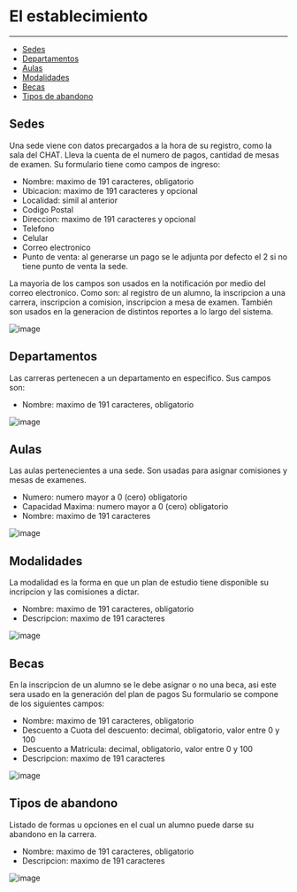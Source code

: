 # El establecimiento

---

- [Sedes](#sedes)
- [Departamentos](#departamentos)
- [Aulas](#aulas)
- [Modalidades](#modalidades)
- [Becas](#becas)
- [Tipos de abandono](#tipos_abandono)

<a name="sedes"></a>
## Sedes

Una sede viene con datos precargados a la hora de su registro, como la sala del CHAT. Lleva la cuenta de el numero de pagos, cantidad de mesas de examen.
Su formulario tiene como campos de ingreso:
- Nombre: maximo de 191 caracteres, obligatorio
- Ubicacion: maximo de 191 caracteres y opcional
- Localidad: simil al anterior
- Codigo Postal
- Direccion: maximo de 191 caracteres y opcional
- Telefono
- Celular
- Correo electronico
- Punto de venta: al generarse un pago se le adjunta por defecto el 2 si no tiene punto de venta la sede.

La mayoria de los campos son usados en la notificación por medio del correo electronico. Como son: al registro de un alumno, la inscripcion a una carrera, inscripcion a comision, inscripcion a mesa de examen.
También son usados en la generacion de distintos reportes a lo largo del sistema.

![image](/imagenes/documentacion/formulario_sede.png)

<a name="departamentos"></a>
## Departamentos

Las carreras pertenecen a un departamento en especifico. Sus campos son:
- Nombre: maximo de 191 caracteres, obligatorio

![image](/imagenes/documentacion/formulario_departamento.png)

<a name="aulas"></a>
## Aulas

Las aulas pertenecientes a una sede. Son usadas para asignar comisiones y mesas de examenes.
- Numero: numero mayor a 0 (cero) obligatorio
- Capacidad Maxima: numero mayor a 0 (cero) obligatorio
- Nombre: maximo de 191 caracteres

![image](/imagenes/documentacion/formulario_aula.png)

<a name="modalidades"></a>
## Modalidades
La modalidad es la forma en que un plan de estudio tiene disponible su incripcion y las comisiones a dictar.
- Nombre: maximo de 191 caracteres, obligatorio
- Descripcion: maximo de 191 caracteres

![image](/imagenes/documentacion/formulario_modalidad.png)

<a name="becas"></a>
## Becas
En la inscripcion de un alumno se le debe asignar o no una beca, asi este sera usado en la generación del plan de pagos
Su formulario se compone de los siguientes campos:
- Nombre: maximo de 191 caracteres, obligatorio
- Descuento a Cuota del descuento: decimal, obligatorio, valor entre 0 y 100
- Descuento a Matricula: decimal, obligatorio, valor entre 0 y 100
- Descripcion: maximo de 191 caracteres

![image](/imagenes/documentacion/formulario_beca.png)

<a name="tipos_abandono"></a>
## Tipos de abandono
Listado de formas u opciones en el cual un alumno puede darse su abandono en la carrera.
- Nombre: maximo de 191 caracteres, obligatorio
- Descripcion: maximo de 191 caracteres

![image](/imagenes/documentacion/formulario_tipo_abandono.png)
